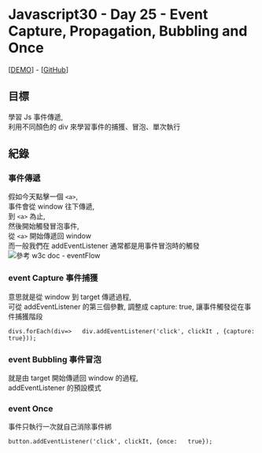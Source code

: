 # Javascript30 - Day 25 - Event Capture, Propagation, Bubbling and Once
[[DEMO](https://nono1526.github.io/javascript30/25%20-%20Event%20Capture,%20Propagation,%20Bubbling%20and%20Once/index-nono.html)] - [[GitHub](https://github.com/nono1526/javascript30/tree/master/25%20-%20Event%20Capture%2C%20Propagation%2C%20Bubbling%20and%20Once)]
## 目標
學習 Js 事件傳遞,  
利用不同顏色的 div 來學習事件的捕獲、冒泡、單次執行
## 紀錄
### 事件傳遞
假如今天點擊一個 `<a>`,  
事件會從 window 往下傳遞,  
到 `<a>` 為止,  
然後開始觸發冒泡事件,  
從 `<a>` 開始傳遞回 window  
而一般我們在 addEventListener 通常都是用事件冒泡時的觸發
![參考 w3c doc - eventFlow](https://www.w3.org/TR/DOM-Level-3-Events/images/eventflow.svg)
### event Capture 事件捕獲
意思就是從 window 到 target 傳遞過程,  
可從 addEventListener 的第三個參數, 
調整成 capture: true, 讓事件觸發從在事件捕獲階段
```javascript=
divs.forEach(div=>   div.addEventListener('click', clickIt , {capture:   true}));
```
### event Bubbling 事件冒泡
就是由 target 開始傳遞回 window 的過程,  
addEventListener 的預設模式
### event Once
事件只執行一次就自己消除事件綁
```javascript=
button.addEventListener('click', clickIt, {once:   true});
```